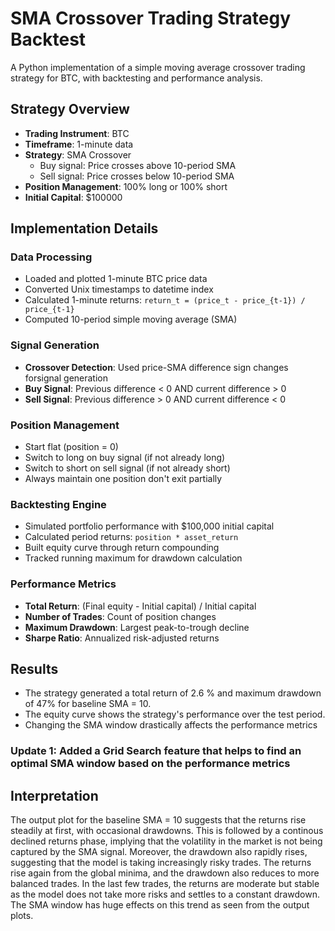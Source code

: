 
# SMA Crossover Trading Strategy Backtest

A Python implementation of a simple moving average crossover trading strategy for BTC, with backtesting and performance analysis.

## Strategy Overview

- **Trading Instrument**: BTC
- **Timeframe**: 1-minute data
- **Strategy**: SMA Crossover
  - Buy signal: Price crosses above 10-period SMA
  - Sell signal: Price crosses below 10-period SMA
- **Position Management**: 100% long or 100% short 
- **Initial Capital**: $100000

## Implementation Details

### Data Processing
- Loaded and plotted 1-minute BTC price data
- Converted Unix timestamps to datetime index
- Calculated 1-minute returns: `return_t = (price_t - price_{t-1}) / price_{t-1}`
- Computed 10-period simple moving average (SMA)

### Signal Generation
- **Crossover Detection**: Used price-SMA difference sign changes forsignal generation
- **Buy Signal**: Previous difference < 0 AND current difference > 0
- **Sell Signal**: Previous difference > 0 AND current difference < 0

### Position Management
- Start flat (position = 0)
- Switch to long on buy signal (if not already long)
- Switch to short on sell signal (if not already short)
- Always maintain one position don't exit partially

### Backtesting Engine
- Simulated portfolio performance with $100,000 initial capital
- Calculated period returns: `position * asset_return`
- Built equity curve through return compounding
- Tracked running maximum for drawdown calculation

### Performance Metrics
- **Total Return**: (Final equity - Initial capital) / Initial capital
- **Number of Trades**: Count of position changes
- **Maximum Drawdown**: Largest peak-to-trough decline
- **Sharpe Ratio**: Annualized risk-adjusted returns

## Results

- The strategy generated a total return of 2.6 % and maximum drawdown of 47% for baseline SMA = 10. 
- The equity curve shows the strategy's performance over the test period.
- Changing the SMA window drastically affects the performance metrics

### Update 1: Added a Grid Search feature that helps to find an optimal SMA window based on the performance metrics


## Interpretation

The output plot for the baseline SMA = 10 suggests that the returns rise steadily at first, with occasional drawdowns. This is followed by a continous declined returns phase, implying that the volatility in the market is not being captured by the SMA signal. Moreover, the drawdown also rapidly rises, suggesting that the model is taking increasingly risky trades. The returns rise again from the global minima, and the drawdown also reduces to more balanced trades. In the last few trades, the returns are moderate but stable as the model does not take more risks and settles to a constant drawdown. The SMA window has huge effects on this trend as seen from the output plots.
